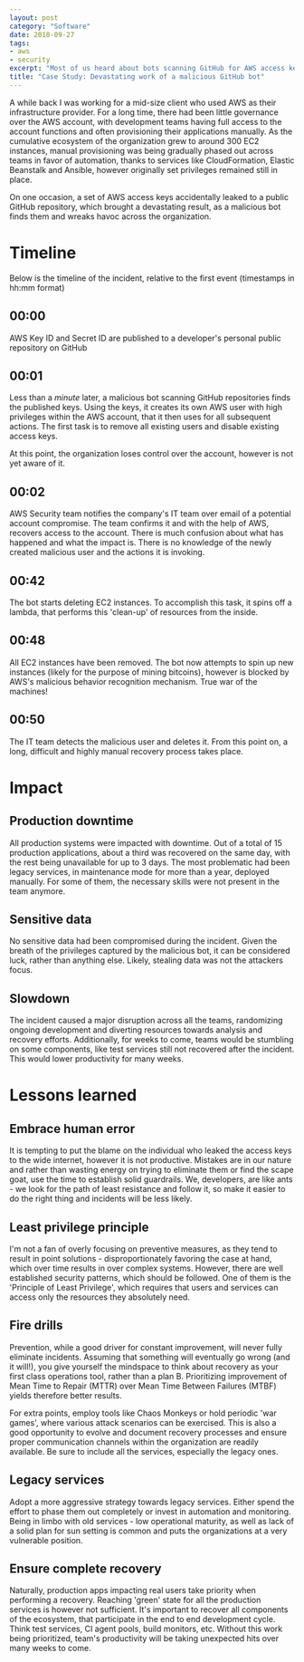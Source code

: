 ```yaml
---
layout: post
category: "Software"
date: 2018-09-27
tags:
- aws
- security
excerpt: "Most of us heard about bots scanning GitHub for AWS access keys. Read how in one organization leaked keys caused mayhem in a matter of minutes."
title: "Case Study: Devastating work of a malicious GitHub bot"
---
```


A while back I was working for a mid-size client who used AWS as their infrastructure provider. For a long time, there had been little governance over the AWS account, with development teams having full access to the account functions and often provisioning their applications manually. As the cumulative ecosystem of the organization grew to around 300 EC2 instances, manual provisioning was being gradually phased out across teams in favor of automation, thanks to services like CloudFormation, Elastic Beanstalk and Ansible, however originally set privileges remained still in place.

On one occasion, a set of AWS access keys accidentally leaked to a public GitHub repository, which brought a devastating result, as a malicious bot finds them and wreaks havoc across the organization.

# Timeline

Below is the timeline of the incident, relative to the first event (timestamps in hh:mm format)

## 00:00
AWS Key ID and Secret ID are published to a developer's personal public repository on GitHub

## 00:01
Less than a *minute* later, a malicious bot scanning GitHub repositories finds the published keys. Using the keys, it creates its own AWS user with high privileges within the AWS account, that it then uses for all subsequent actions. The first task is to remove all existing users and disable existing access keys.

At this point, the organization loses control over the account, however is not yet aware of it.

## 00:02
AWS Security team notifies the company's IT team over email of a potential account compromise. The team confirms it and with the help of AWS, recovers access to the account. There is much confusion about what has happened and what the impact is. There is no knowledge of the newly created malicious user and the actions it is invoking.

## 00:42
The bot starts deleting EC2 instances. To accomplish this task, it spins off a lambda, that performs this 'clean-up' of resources from the inside.

## 00:48
All EC2 instances have been removed. The bot now attempts to spin up new instances (likely for the purpose of mining bitcoins), however is blocked by AWS's malicious behavior recognition mechanism. True war of the machines!

## 00:50
The IT team detects the malicious user and deletes it. From this point on, a long, difficult and highly manual recovery process takes place.

# Impact

## Production downtime
All production systems were impacted with downtime. Out of a total of 15 production applications, about a third was recovered on the same day, with the rest being unavailable for up to 3 days. The most problematic had been legacy services, in maintenance mode for more than a year, deployed manually. For some of them, the necessary skills were not present in the team anymore.

## Sensitive data
No sensitive data had been compromised during the incident. Given the breath of the privileges captured by the malicious bot, it can be considered luck, rather than anything else. Likely, stealing data was not the attackers focus.

## Slowdown
The incident caused a major disruption across all the teams, randomizing ongoing development and diverting resources towards analysis and recovery efforts. Additionally, for weeks to come, teams would be stumbling on some components, like test services still not recovered after the incident. This would lower productivity for many weeks.

# Lessons learned

## Embrace human error
It is tempting to put the blame on the individual who leaked the access keys to the wide internet, however it is not productive. Mistakes are in our nature and rather than wasting energy on trying to eliminate them or find the scape goat, use the time to establish solid guardrails. We, developers, are like ants - we look for the path of least resistance and follow it, so make it easier to do the right thing and incidents will be less likely.

## Least privilege principle
I'm not a fan of overly focusing on preventive measures, as they tend to result in point solutions - disproportionately favoring the case at hand, which over time results in over complex systems. However, there are well established security patterns, which should be followed. One of them is the 'Principle of Least Privilege', which requires that users and services can access only the resources they absolutely need.

## Fire drills
Prevention, while a good driver for constant improvement, will never fully eliminate incidents. Assuming that something will eventually go wrong (and it will!), you give yourself the mindspace to think about recovery as your first class operations tool, rather than a plan B. Prioritizing improvement of Mean Time to Repair (MTTR) over Mean Time Between Failures (MTBF) yields therefore better results.

For extra points, employ tools like Chaos Monkeys or hold periodic 'war games', where various attack scenarios can be exercised. This is also a good opportunity to evolve and document recovery processes and ensure proper communication channels within the organization are readily available. Be sure to include all the services, especially the legacy ones.

## Legacy services
Adopt a more aggressive strategy towards legacy services. Either spend the effort to phase them out completely or invest in automation and monitoring. Being in limbo with old services - low operational maturity, as well as lack of a solid plan for sun setting is common and puts the organizations at a very vulnerable position.

## Ensure complete recovery
Naturally, production apps impacting real users take priority when performing a recovery. Reaching 'green' state for all the production services is however not sufficient. It's important to recover all components of the ecosystem, that participate in the end to end development cycle. Think test services, CI agent pools, build monitors, etc. Without this work being prioritized, team's productivity will be taking unexpected hits over many weeks to come.